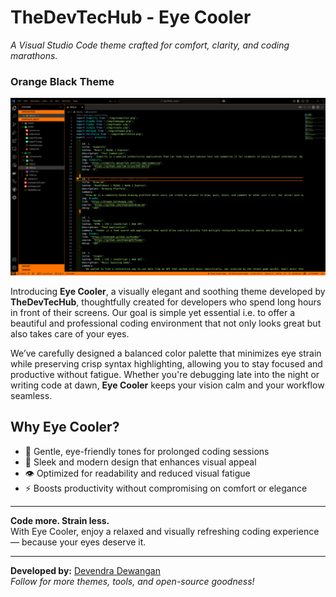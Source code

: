 # TheDevTecHub - Eye Cooler  

*A Visual Studio Code theme crafted for comfort, clarity, and coding marathons.*

### Orange Black Theme

![Theme Preview](images/screenshot.png)

<!-- <p align="center">
  <img src="images/screenshot.png" alt="Theme in action" width="60%"/>
  <br/>
  <i>Figure: Code editor with sidebar and terminal styling</i>
</p> -->

Introducing **Eye Cooler**, a visually elegant and soothing theme developed by **TheDevTecHub**, thoughtfully created for developers who spend long hours in front of their screens. Our goal is simple yet essential i.e. to offer a beautiful and professional coding environment that not only looks great but also takes care of your eyes.

We’ve carefully designed a balanced color palette that minimizes eye strain while preserving crisp syntax highlighting, allowing you to stay focused and productive without fatigue. Whether you're debugging late into the night or writing code at dawn, **Eye Cooler** keeps your vision calm and your workflow seamless.

## Why Eye Cooler?

- 🌙 Gentle, eye-friendly tones for prolonged coding sessions  
- 🎨 Sleek and modern design that enhances visual appeal  
- 👁️ Optimized for readability and reduced visual fatigue  
- ⚡ Boosts productivity without compromising on comfort or elegance  

---

**Code more. Strain less.**  
With Eye Cooler, enjoy a relaxed and visually refreshing coding experience — because your eyes deserve it.

---

**Developed by:** [Devendra Dewangan](https://github.com/devendew)  
*Follow for more themes, tools, and open-source goodness!*
